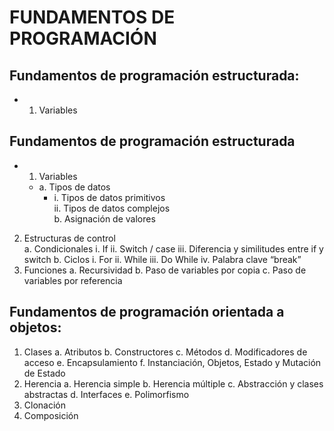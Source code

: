 # FUNDAMENTOS DE PROGRAMACIÓN

## Fundamentos de programación estructurada:
- 1. Variables
## Fundamentos de programación estructurada
- 1. Variables<br />
  - a. Tipos de datos<br />
	- i. Tipos de datos primitivos<br />
    ii. Tipos de datos complejos<br />
b. Asignación de valores<br />
2. Estructuras de control<br />
  a. Condicionales
    i. If
    ii. Switch / case
    iii. Diferencia y similitudes entre if y switch
  b. Ciclos
    i. For
    ii. While
    iii. Do While
    iv. Palabra clave “break”
3. Funciones
    a. Recursividad
    b. Paso de variables por copia
    c. Paso de variables por referencia
## Fundamentos de programación orientada a objetos:
1. Clases
a. Atributos
b. Constructores
c. Métodos
d. Modificadores de acceso
e. Encapsulamiento
f. Instanciación, Objetos, Estado y Mutación de Estado
2. Herencia
a. Herencia simple
b. Herencia múltiple
c. Abstracción y clases abstractas
d. Interfaces
e. Polimorfismo
3. Clonación
4. Composición
